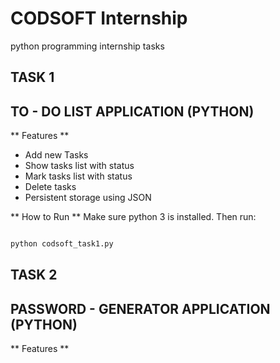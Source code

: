 # CODSOFT Internship
python programming internship tasks

## TASK 1
## TO - DO LIST APPLICATION (PYTHON)

** Features **
- Add new Tasks
- Show tasks list with status
- Mark tasks list with status
- Delete tasks
- Persistent storage using JSON

** How to Run **
Make sure python 3 is installed. Then run:

````bash

python codsoft_task1.py
````

## TASK 2
## PASSWORD - GENERATOR APPLICATION (PYTHON)

** Features **




